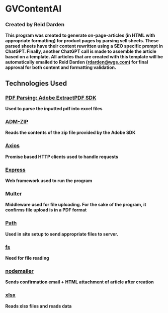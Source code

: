 # GVContentAI

### Created by Reid Darden 

**This program was created to generate on-page-articles (in HTML with appropriate formatting) for product pages by parsing sell sheets. These parsed sheets have their content rewritten using a SEO specific prompt in ChatGPT. Finally, another ChatGPT call is made to assemble the article based on a template. All articles that are created with this template will be automatically emailed to Reid Darden (rdarden@wgs.com) for final approval for both content and formatting validation.**

## Technologies Used

### [PDF Parsing: Adobe ExtractPDF SDK]("https://developer.adobe.com/document-services/docs/overview/pdf-extract-api/")

**Used to parse the inputted pdf into excel files**

### [ADM-ZIP]("https://www.npmjs.com/package/adm-zip")

**Reads the contents of the zip file provided by the Adobe SDK**

### [Axios]("https://www.npmjs.com/package/axios")

**Promise based HTTP clients used to handle requests**

### [Express]("https://www.npmjs.com/package/express")

**Web framework used to run the program**

### [Multer]("https://www.npmjs.com/package/multer")

**Middleware used for file uploading. For the sake of the program, it confirms file upload is in a PDF format**

### [Path]("https://www.npmjs.com/package/path")

**Used in site setup to send appropriate files to server.**

### [fs]("https://www.npmjs.com/package/fs")

**Need for file reading**

### [nodemailer]("https://www.npmjs.com/package/nodemailer")

**Sends confirmation email + HTML attachment of article after creation**

### [xlsx]("https://www.npmjs.com/package/xlsx")

**Reads xlsx files and reads data**
